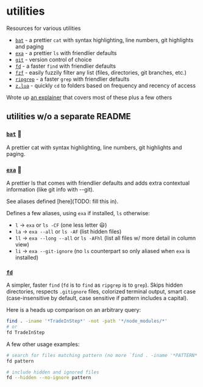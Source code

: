 # utilities

Resources for various utilities

- [`bat`](#bat) - a prettier `cat` with syntax highlighting, line numbers, git highlights and paging
- [`exa`](#exa) - a prettier `ls` with friendlier defaults
- [`git`](./git) - version control of choice
- [`fd`](#fd) - a faster `find` with friendlier defaults
- [`fzf`](./fzf) - easily fuzzily filter any list (files, directories, git branches, etc.)
- [`ripgrep`](./ripgrep) - a faster `grep` with friendlier defaults
- [`z.lua`](https://github.com/skywind3000/z.lua) - quickly `cd` to folders based on frequency and recency of access

Wrote up [an explainer](https://gist.github.com/nathanshelly/4b7020d09d413cab823914b06162145a) that covers most of these plus a few others

## utilities w/o a separate README

### [`bat`](https://github.com/sharkdp/bat) 🦇

A prettier cat with syntax highlighting, line numbers, git highlights and paging.

### [`exa`](https://github.com/ogham/exa) 💎

A prettier ls that comes with friendlier defaults and adds extra contextual information (like git info with --git).

See aliases defined [here](TODO: fill this in).

Defines a few aliases, using `exa` if installed, `ls` otherwise:

- `l` -> `exa` or `ls -CF` (one less letter 😃)
- `la` -> `exa --all` or `ls -AF` (list hidden files)
- `ll` -> `exa --long --all` or `ls -AFhl` (list all files w/ more detail in column view)
- `li` -> `exa --git-ignore` (no `ls` counterpart so only aliased when `exa` is installed)

### [`fd`](https://github.com/sharkdp/fd)

A simpler, faster `find` (`fd` is to `find` as `ripgrep` is to `grep`). Skips hidden directories, respects `.gitignore` files, colorized terminal output, smart case (case-insensitive by default, case sensitive if pattern includes a capital).

Here is a heads up comparison on an arbitrary query:

```zsh
find . -iname '*TradeInStep*' -not -path '*/node_modules/*'
# or
fd TradeInStep
```

A few other usage examples:

```zsh
# search for files matching pattern (no more `find . -iname '*PATTERN*'`)
fd pattern

# include hidden and ignored files
fd --hidden --no-ignore pattern
```
